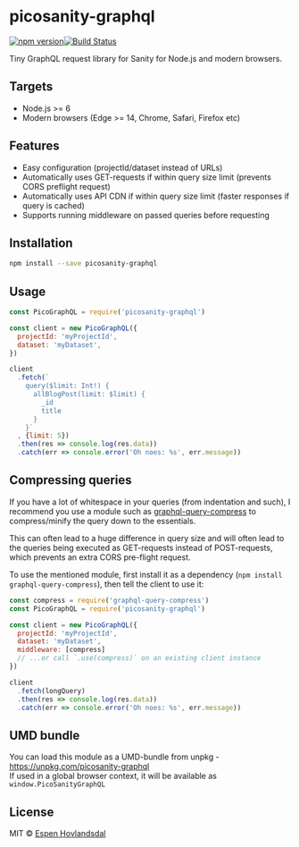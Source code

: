 # picosanity-graphql

[![npm version](https://img.shields.io/npm/v/picosanity-graphql.svg?style=flat-square)](http://browsenpm.org/package/picosanity-graphql)[![Build Status](https://img.shields.io/travis/rexxars/picosanity-graphql/master.svg?style=flat-square)](https://travis-ci.org/rexxars/picosanity-graphql)

Tiny GraphQL request library for Sanity for Node.js and modern browsers.

## Targets

- Node.js >= 6
- Modern browsers (Edge >= 14, Chrome, Safari, Firefox etc)

## Features

- Easy configuration (projectId/dataset instead of URLs)
- Automatically uses GET-requests if within query size limit (prevents CORS preflight request)
- Automatically uses API CDN if within query size limit (faster responses if query is cached)
- Supports running middleware on passed queries before requesting

## Installation

```bash
npm install --save picosanity-graphql
```

## Usage

```js
const PicoGraphQL = require('picosanity-graphql')

const client = new PicoGraphQL({
  projectId: 'myProjectId',
  dataset: 'myDataset',
})

client
  .fetch(`
    query($limit: Int!) {
      allBlogPost(limit: $limit) {
        _id
        title
      }
    }`
  , {limit: 5})
  .then(res => console.log(res.data))
  .catch(err => console.error('Oh noes: %s', err.message))
```

## Compressing queries

If you have a lot of whitespace in your queries (from indentation and such), I recommend you use a module such as [graphql-query-compress](https://github.com/rse/graphql-query-compress) to compress/minify the query down to the essentials.

This can often lead to a huge difference in query size and will often lead to the queries being executed as GET-requests instead of POST-requests, which prevents an extra CORS pre-flight request.

To use the mentioned module, first install it as a dependency (`npm install graphql-query-compress`), then tell the client to use it:

```js
const compress = require('graphql-query-compress')
const PicoGraphQL = require('picosanity-graphql')

const client = new PicoGraphQL({
  projectId: 'myProjectId',
  dataset: 'myDataset',
  middleware: [compress]
  // ...or call `.use(compress)` on an existing client instance
})

client
  .fetch(longQuery)
  .then(res => console.log(res.data))
  .catch(err => console.error('Oh noes: %s', err.message))
```

## UMD bundle

You can load this module as a UMD-bundle from unpkg - https://unpkg.com/picosanity-graphql  
If used in a global browser context, it will be available as `window.PicoSanityGraphQL`

## License

MIT © [Espen Hovlandsdal](https://espen.codes/)
